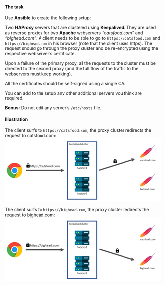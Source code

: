 #### The task
Use **Ansible** to create the following setup:  

Two **HAProxy** servers that are clustered using **Keepalived**. They are used as reverse proxies for two **Apache** webservers _“catsfood.com”_ and _“bighead.com”_.
A client needs to be able to go to `https://catsfood.com` and `https://bighead.com` in his browser (note that the client uses https). The request should go through the proxy cluster and be re-encrypted using the respective webserver’s certificate.

Upon a failure of the primary proxy, all the requests to the cluster must be directed to the second proxy (and the full flow of the traffic to the webservers must keep working).

All the certificates should be self-signed using a single CA.

You can add to the setup any other additional servers you think are required.

**Bonus:** Do not edit any server’s `/etc/hosts` file.

#### Illustration

The client surfs to `https://catsfood.com`, the proxy cluster redirects the request to catsfood.com:
![alt text1][catsfood]

The client surfs to `https://bighead.com`, the proxy cluster redirects the request to bighead.com:
![alt text1][bighead]


[catsfood]: catsfood.png "catsfood"  
[bighead]: bighead.png "bighead"  
